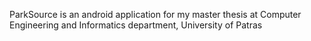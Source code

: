 ParkSource is an android application for my master thesis at Computer Engineering
and Informatics department, University of Patras

